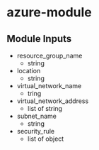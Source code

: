 # azure-module

## Module Inputs

- resource_group_name
    - string
- location
    - string
- virtual_network_name
    - tring
- virtual_network_address
    - list of string
- subnet_name
    - string
- security_rule
    - list of object